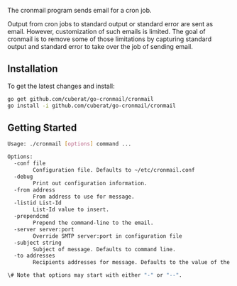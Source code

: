 The cronmail program sends email for a cron job.

Output from cron jobs to standard output or standard error are sent as
email. However, customization of such emails is limited. The goal of
cronmail is to remove some of those limitations by capturing standard
output and standard error to take over the job of sending email.

## Installation
To get the latest changes and install:

```bash
go get github.com/cuberat/go-cronmail/cronmail
go install -i github.com/cuberat/go-cronmail/cronmail
```

## Getting Started

```bash
Usage: ./cronmail [options] command ...

Options:
  -conf file
    	Configuration file. Defaults to ~/etc/cronmail.conf
  -debug
    	Print out configuration information.
  -from address
    	From address to use for message.
  -listid List-Id
    	List-Id value to insert.
  -prependcmd
    	Prepend the command-line to the email.
  -server server:port
    	Override SMTP server:port in configuration file
  -subject string
    	Subject of message. Defaults to command line.
  -to addresses
    	Recipients addresses for message. Defaults to the value of the MAILTO environment variable.

\# Note that options may start with either "-" or "--".
```




